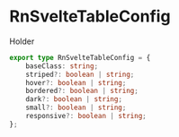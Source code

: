 # RnSvelteTableConfig

Holder

```ts
export type RnSvelteTableConfig = {
	baseClass: string;
	striped?: boolean | string;
	hover?: boolean | string;
	bordered?: boolean | string;
	dark?: boolean | string;
	small?: boolean | string;
	responsive?: boolean | string;
};
```
